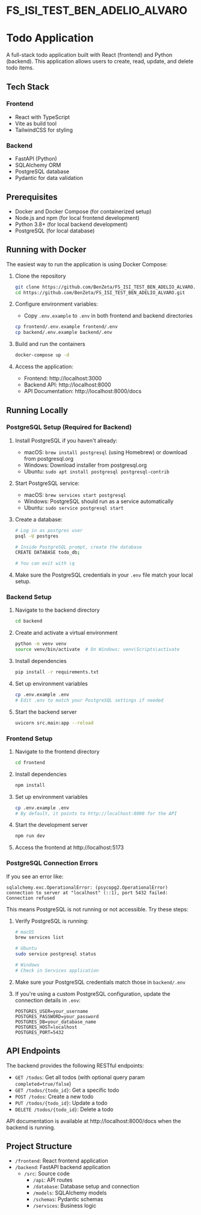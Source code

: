 # FS_ISI_TEST_BEN_ADELIO_ALVARO

# Todo Application

A full-stack todo application built with React (frontend) and Python (backend). This application allows users to create, read, update, and delete todo items.

## Tech Stack

### Frontend

- React with TypeScript
- Vite as build tool
- TailwindCSS for styling

### Backend

- FastAPI (Python)
- SQLAlchemy ORM
- PostgreSQL database
- Pydantic for data validation

## Prerequisites

- Docker and Docker Compose (for containerized setup)
- Node.js and npm (for local frontend development)
- Python 3.8+ (for local backend development)
- PostgreSQL (for local database)

## Running with Docker

The easiest way to run the application is using Docker Compose:

1. Clone the repository

   ```bash
   git clone https://github.com/BenZeta/FS_ISI_TEST_BEN_ADELIO_ALVARO.git
   cd https://github.com/BenZeta/FS_ISI_TEST_BEN_ADELIO_ALVARO.git
   ```

2. Configure environment variables:

   - Copy `.env.example` to `.env` in both frontend and backend directories

   ```bash
   cp frontend/.env.example frontend/.env
   cp backend/.env.example backend/.env
   ```

3. Build and run the containers

   ```bash
   docker-compose up -d
   ```

4. Access the application:
   - Frontend: http://localhost:3000
   - Backend API: http://localhost:8000
   - API Documentation: http://localhost:8000/docs

## Running Locally

### PostgreSQL Setup (Required for Backend)

1. Install PostgreSQL if you haven't already:

   - macOS: `brew install postgresql` (using Homebrew) or download from postgresql.org
   - Windows: Download installer from postgresql.org
   - Ubuntu: `sudo apt install postgresql postgresql-contrib`

2. Start PostgreSQL service:

   - macOS: `brew services start postgresql`
   - Windows: PostgreSQL should run as a service automatically
   - Ubuntu: `sudo service postgresql start`

3. Create a database:

   ```bash
   # Log in as postgres user
   psql -U postgres

   # Inside PostgreSQL prompt, create the database
   CREATE DATABASE todo_db;

   # You can exit with \q
   ```

4. Make sure the PostgreSQL credentials in your `.env` file match your local setup.

### Backend Setup

1. Navigate to the backend directory

   ```bash
   cd backend
   ```

2. Create and activate a virtual environment

   ```bash
   python -m venv venv
   source venv/bin/activate  # On Windows: venv\Scripts\activate
   ```

3. Install dependencies

   ```bash
   pip install -r requirements.txt
   ```

4. Set up environment variables

   ```bash
   cp .env.example .env
   # Edit .env to match your PostgreSQL settings if needed
   ```

5. Start the backend server
   ```bash
   uvicorn src.main:app --reload
   ```

### Frontend Setup

1. Navigate to the frontend directory

   ```bash
   cd frontend
   ```

2. Install dependencies

   ```bash
   npm install
   ```

3. Set up environment variables

   ```bash
   cp .env.example .env
   # By default, it points to http://localhost:8000 for the API
   ```

4. Start the development server

   ```bash
   npm run dev
   ```

5. Access the frontend at http://localhost:5173

### PostgreSQL Connection Errors

If you see an error like:

```
sqlalchemy.exc.OperationalError: (psycopg2.OperationalError) connection to server at "localhost" (::1), port 5432 failed: Connection refused
```

This means PostgreSQL is not running or not accessible. Try these steps:

1. Verify PostgreSQL is running:

   ```bash
   # macOS
   brew services list

   # Ubuntu
   sudo service postgresql status

   # Windows
   # Check in Services application
   ```

2. Make sure your PostgreSQL credentials match those in `backend/.env`

3. If you're using a custom PostgreSQL configuration, update the connection details in `.env`:
   ```
   POSTGRES_USER=your_username
   POSTGRES_PASSWORD=your_password
   POSTGRES_DB=your_database_name
   POSTGRES_HOST=localhost
   POSTGRES_PORT=5432
   ```

## API Endpoints

The backend provides the following RESTful endpoints:

- `GET /todos`: Get all todos (with optional query param `completed=true/false`)
- `GET /todos/{todo_id}`: Get a specific todo
- `POST /todos`: Create a new todo
- `PUT /todos/{todo_id}`: Update a todo
- `DELETE /todos/{todo_id}`: Delete a todo

API documentation is available at http://localhost:8000/docs when the backend is running.

## Project Structure

- `/frontend`: React frontend application
- `/backend`: FastAPI backend application
  - `/src`: Source code
    - `/api`: API routes
    - `/database`: Database setup and connection
    - `/models`: SQLAlchemy models
    - `/schemas`: Pydantic schemas
    - `/services`: Business logic
